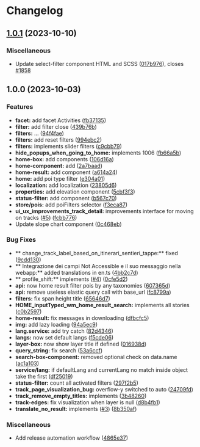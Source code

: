 # Changelog

## [1.0.1](https://github.com/webmappsrl/wm-core/compare/v1.0.0...v1.0.1) (2023-10-10)


### Miscellaneous

* Update select-filter component HTML and SCSS ([017b976](https://github.com/webmappsrl/wm-core/commit/017b9762c93c032d367cca738b9932d9422b2d39)), closes [#1858](https://github.com/webmappsrl/wm-core/issues/1858)

## 1.0.0 (2023-10-03)


### Features

* **facet:** add facet Activities ([fb37135](https://github.com/webmappsrl/wm-core/commit/fb3713559d067644f8161ed4d938db2484c53b29))
* **filter:** add filter close ([439b76b](https://github.com/webmappsrl/wm-core/commit/439b76b59d1aa79008163b67b96515815b6dfd90))
* **filters:** ... ([94f4fae](https://github.com/webmappsrl/wm-core/commit/94f4fae8e7169757f3431bb4b7baf784a9fc4faf))
* **filters:** add reset filters ([994ebc2](https://github.com/webmappsrl/wm-core/commit/994ebc23c8be60d28ab746de5b7999415caadd3d))
* **filters:** implements slider filters ([c9cbb79](https://github.com/webmappsrl/wm-core/commit/c9cbb796007dd8f3ce0d7e42df9ca5400e005784))
* **hide_popups_when_going_to_home:** implements 1006 ([fb66a5b](https://github.com/webmappsrl/wm-core/commit/fb66a5be099681531e1e495e7e287dd3e448753d))
* **home-box:** add components ([106d16a](https://github.com/webmappsrl/wm-core/commit/106d16a5f743bf8ba6968cc08dea245d73d201ba))
* **home-component:** add ([2a7baad](https://github.com/webmappsrl/wm-core/commit/2a7baadc2bf82b31a0eed4a8174beb3122a78353))
* **home-result:** add component ([a614a24](https://github.com/webmappsrl/wm-core/commit/a614a243dfe265717fc89d96388e59dbe2a786c5))
* **home:** add poi type filter ([e304a01](https://github.com/webmappsrl/wm-core/commit/e304a017f4ade8babe2eb8968d4af745368ed446))
* **localization:** add localization ([23805d6](https://github.com/webmappsrl/wm-core/commit/23805d6a143310cc2b4c0ec36701895ba20938aa))
* **properties:** add elevation component ([5cbf3f3](https://github.com/webmappsrl/wm-core/commit/5cbf3f3c32dade193c18a73ae907e6cf30110cc0))
* **status-filter:** add component ([b567c70](https://github.com/webmappsrl/wm-core/commit/b567c705b9487059230e52d2d607f5ecf4aecc17))
* **store/pois:** add poiFilters selector ([f3eca87](https://github.com/webmappsrl/wm-core/commit/f3eca8705b0fd8868a4ea2f8a452a5648790116b))
* **ui_ux_improvements_track_detail:** improvements interface for moving on tracks ([#5](https://github.com/webmappsrl/wm-core/issues/5)) ([fcbb776](https://github.com/webmappsrl/wm-core/commit/fcbb776d9367c3c3e4e69e0bed9566df52c72a26))
* Update slope chart component ([0c468eb](https://github.com/webmappsrl/wm-core/commit/0c468eb8e8d8df077326bde97cbee9ca814fc31c))


### Bug Fixes

* ** change_track_label_based_on_itinerari_sentieri_tappe:** fixed ([9cdd130](https://github.com/webmappsrl/wm-core/commit/9cdd130ba54e227cc692224064dff807efd0ee2e))
* ** Integrazione dei campi Not Accessible e il suo messaggio nella webapp:** added translations in en.ts ([4bb2c7d](https://github.com/webmappsrl/wm-core/commit/4bb2c7df2626a4db91ba52afa65c5cba5b7e4f44))
* ** profile_shift:** implements ([#4](https://github.com/webmappsrl/wm-core/issues/4)) ([0cfe5d2](https://github.com/webmappsrl/wm-core/commit/0cfe5d2563f9ed0e5cf138e28ce74cf91663bd90))
* **api:** now home result filter pois by any taxonomies ([607365d](https://github.com/webmappsrl/wm-core/commit/607365d9fa79d3d60757c8de23a58dab1a023abc))
* **api:** remove useless elastic query call with base_url ([fc8799a](https://github.com/webmappsrl/wm-core/commit/fc8799ac484ed2f61ecea810e10ae3bc87c30184))
* **filters:** fix span height title ([65646d7](https://github.com/webmappsrl/wm-core/commit/65646d7c7394687fcb497cd26fa46902ce6f3e17))
* **HOME_inputTyped_wm_home_result_search:** implements all stories ([c0b2597](https://github.com/webmappsrl/wm-core/commit/c0b259766713d16ae849056fce424bfc7bad4259))
* **home-result:** fix messages in downloading ([dfbcfc5](https://github.com/webmappsrl/wm-core/commit/dfbcfc502dee89075e7d45b132ff7f853706aba6))
* **img:** add lazy loading ([94a5ec9](https://github.com/webmappsrl/wm-core/commit/94a5ec900fff7ec6a0dde6502060e6e41325f459))
* **lang.service:** add try catch ([82d4346](https://github.com/webmappsrl/wm-core/commit/82d43462570629458dc1d7e81ebd012ec934cfc6))
* **langs:** now set default langs ([f5cde06](https://github.com/webmappsrl/wm-core/commit/f5cde06e1064bb9796c3c7d3695a4fd9afce6830))
* **layer-box:** now show layer title if defined ([016938d](https://github.com/webmappsrl/wm-core/commit/016938d89a7748929a6a4a28bbf990499762e657))
* **query_string:** fix search ([53a6ccf](https://github.com/webmappsrl/wm-core/commit/53a6ccf9e7dc065126f578ec5abc1e6f55cf5f3c))
* **search-box-component:** removed optional check on data.name ([ac1a103](https://github.com/webmappsrl/wm-core/commit/ac1a10394c2ff6877fb3aff5c3b5275098447a3c))
* **service/lang:** if defaultLang and currentLang no match inside object take the first ([df25019](https://github.com/webmappsrl/wm-core/commit/df25019611871f4dc3100bfcdf70728022a61bbb))
* **status-filter:** count all activated filters ([297f2b5](https://github.com/webmappsrl/wm-core/commit/297f2b586ce9d103aafec62f52d3d58baa21d09c))
* **track_page_visualization_bug:** overflow-y switched to auto ([24709fd](https://github.com/webmappsrl/wm-core/commit/24709fdaaabfeef856c9f24ea37c56b012984de5))
* **track_remove_empty_titles:** implements ([3b48260](https://github.com/webmappsrl/wm-core/commit/3b482609a17fadaa585d091bd404acfe386dcf55))
* **track-edges:** fix visualization when layer is null ([d8b4fb1](https://github.com/webmappsrl/wm-core/commit/d8b4fb1c3c210850275c796506c36acbe44025a7))
* **translate_no_result:** implements ([#3](https://github.com/webmappsrl/wm-core/issues/3)) ([8b350af](https://github.com/webmappsrl/wm-core/commit/8b350af6d2012057344d2be65b9c6632dfb26882))


### Miscellaneous

* Add release automation workflow ([4865e37](https://github.com/webmappsrl/wm-core/commit/4865e37791734cf91cd3ba4ad9355042edce531d))
